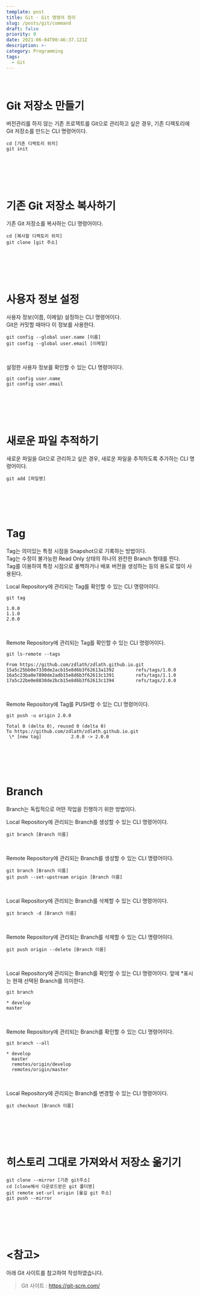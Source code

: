 ```yaml
---
template: post
title: Git - Git 명령어 정리
slug: /posts/git/command
draft: false
priority: 0
date: 2021-06-04T00:46:37.121Z
description: >-
category: Programming
tags:
  - Git
---
```


<br>

# Git 저장소 만들기
버전관리를 하지 않는 기존 프로젝트를 Git으로 관리하고 싶은 경우, 기존 디렉토리에 Git 저장소를 만드는 CLI 명령어이다.
```
cd [기존 디렉토리 위치]
git init
```
<br><br><br><br>





# 기존 Git 저장소 복사하기
기존 Git 저장소를 복사하는 CLI 명령어이다.
```
cd [복사할 디렉토리 위치]
git clone [git 주소]
```
<br><br><br><br>





# 사용자 정보 설정
사용자 정보(이름, 이메일) 설정하는 CLI 명령어이다.  
Git은 커밋할 때마다 이 정보를 사용한다.  
```
git config --global user.name [이름]
git config --global user.email [이메일]
```
<br>

설정한 사용자 정보를 확인할 수 있는 CLI 명령어이다.  
```
git config user.name
git config user.email
```
<br><br><br><br>





# 새로운 파일 추적하기
새로운 파일을 Git으로 관리하고 싶은 경우, 새로운 파일을 추적하도록 추가하는 CLI 명령어이다.
```
git add [파일명]
```
<br><br><br><br>





# Tag
Tag는 의미있는 특정 시점을 Snapshot으로 기록하는 방법이다.  
Tag는 수정이 불가능한 Read Only 상태의 하나의 완전한 Branch 형태를 띈다.  
Tag를 이용하여 특정 시점으로 롤백하거나 배포 버전을 생성하는 등의 용도로 많이 사용된다.  

Local Repository에 관리되는 Tag를 확인할 수 있는 CLI 명령어이다.
```
git tag

1.0.0  
1.1.0  
2.0.0  
```
<br>

Remote Repository에 관리되는 Tag를 확인할 수 있는 CLI 명령어이다.
```
git ls-remote --tags

From https://github.com/zdlath/zdlath.github.io.git  
15a5c25bb0e7330de2acb15e8d6b3f62613a1392        refs/tags/1.0.0  
16a5c23ba0e7890de2adb15e8d6b3f62613c1391        refs/tags/1.1.0  
17a5c22be0e8830de2bcb15e8d6b3f62613c1394        refs/tags/2.0.0  
```
<br>

Remote Repository에 Tag를 PUSH할 수 있는 CLI 명령어이다.
```
git push -u origin 2.0.0

Total 0 (delta 0), reused 0 (delta 0)  
To https://github.com/zdlath/zdlath.github.io.git  
 \* [new tag]           2.0.0 -> 2.0.0
```
<br><br><br><br>





# Branch
Branch는 독립적으로 어떤 작업을 진행하기 위한 방법이다.

Local Repository에 관리되는 Branch를 생성할 수 있는 CLI 명령어이다.
```
git branch [Branch 이름]
```
<br>

Remote Repository에 관리되는 Branch를 생성할 수 있는 CLI 명령어이다.
```
git branch [Branch 이름]
git push --set-upstream origin [Branch 이름]
```
<br>

Local Repository에 관리되는 Branch를 삭제할 수 있는 CLI 명령어이다.
```
git branch -d [Branch 이름]
```
<br>

Remote Repository에 관리되는 Branch를 삭제할 수 있는 CLI 명령어이다.
```
git push origin --delete [Branch 이름]
```
<br>

Local Repository에 관리되는 Branch를 확인할 수 있는 CLI 명령어이다.
앞에 *표시는 현재 선택된 Branch를 의미한다.
```
git branch

* develop
master
```
<br>

Remote Repository에 관리되는 Branch를 확인할 수 있는 CLI 명령어이다.
```
git branch --all

* develop
  master
  remotes/origin/develop
  remotes/origin/master
```
<br>

Local Repository에 관리되는 Branch를 변경할 수 있는 CLI 명령어이다.
```
git checkout [Branch 이름]
```
<br><br><br><br>





# 히스토리 그대로 가져와서 저장소 옮기기
```
git clone --mirror [기존 git주소]
cd [clone해서 다운로드받은 git 폴더명]
git remote set-url origin [옮길 git 주소]
git push --mirror
```
<br><br><br><br>




# **<참고>**
아래 Git 사이트를 참고하여 작성하였습니다.
> Git 사이트 : https://git-scm.com/

<br><br>